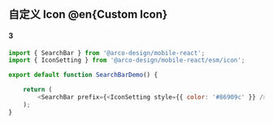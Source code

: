 ## 自定义 Icon @en{Custom Icon}

#### 3

```js
import { SearchBar } from '@arco-design/mobile-react';
import { IconSetting } from '@arco-design/mobile-react/esm/icon';

export default function SearchBarDemo() {

    return (
        <SearchBar prefix={<IconSetting style={{ color: '#86909c' }} />} />
    );
}
```

